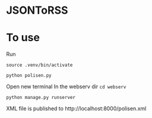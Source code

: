 # JSONToRSS

# To use
Run
```
source .venv/bin/activate
```
```
python polisen.py
```
Open new terminal
In the webserv dir ``` cd webserv ```
```
python manage.py runserver
```
XML file is published to http://localhost:8000/polisen.xml
